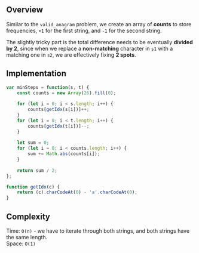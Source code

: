 ## Overview
Similar to the `valid_anagram` problem, we create an array of **counts** to store frequencies, `+1` for the first string, and `-1` for the second string. 

The slightly tricky part is the total difference needs to be eventually **divided by 2**, since when we replace a **non-matching** character in `s1` with a matching one in `s2`, we are effectively fixing **2 spots**. 

## Implementation
```js
var minSteps = function(s, t) {
    const counts = new Array(26).fill(0); 
    
    for (let i = 0; i < s.length; i++) {
        counts[getIdx(s[i])]++; 
    }
    for (let i = 0; i < t.length; i++) {
        counts[getIdx(t[i])]--; 
    }
    
    let sum = 0; 
    for (let i = 0; i < counts.length; i++) {
        sum += Math.abs(counts[i]); 
    }
    
    return sum / 2; 
};

function getIdx(c) {
    return (c).charCodeAt(0) - 'a'.charCodeAt(0); 
}
```

## Complexity
Time: `O(n)` - we have to iterate through both strings, and both strings have the same length.  
Space: `O(1)`